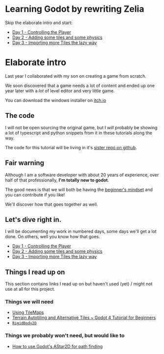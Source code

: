 # Learning Godot by rewriting Zelia

Skip the elaborate intro and start:

- [Day 1 - Controlling the Player](day-1.md)
- [Day 2 - Adding some tiles and some physics](day-2.md)
- [Day 3 - Importing more Tiles the lazy way](day-3.md)

# Elaborate intro

Last year I collaborated with my son on creating a game from scratch. 

We soon discovered that a game needs a lot of content and ended up one year later with a _lot_ of level editor and very little game.

You can download the windows installer on [itch.io](https://renevanderark.itch.io/zelia-mystery-mage-and-adventure-maker)

## The code
I will not be open sourcing the original game, but I _will_ probably be showing a lot of typescript and python snippets from it in these tutorials along the way.

The code for this tutorial will be living in it's [sister repo on github](https://github.com/Teaching-myself-Godot/godot-zelia).

## Fair warning
Although I am a software developer with about 20 years of experience, over half of that professionally, **I'm totally new to godot**. 

The good news is that we will both be having the [beginner's mindset](https://en.wikipedia.org/wiki/Shoshin) and you can contribute if you like! 

We'll discover how that goes together as well.

## Let's dive right in.

I will be documenting my work in numbered days, some days we'll get a lot done. On others, well you know how that goes.

- [Day 1 - Controlling the Player](day-1.md)
- [Day 2 - Adding some tiles and some physics](day-2.md)
- [Day 3 - Importing more Tiles the lazy way](day-3.md)

## Things I read up on

This section contains links I read up on but haven't used (yet) / might not use at all for this project.

### Things we will need
- [Using TileMaps](https://docs.godotengine.org/en/stable/tutorials/2d/using_tilemaps.html)
- [Terrain Autotiling and Alternative Tiles ~ Godot 4 Tutorial for Beginners](https://www.youtube.com/watch?v=vV8uKN1VnN4)
- [`RigidBody2D`](https://docs.godotengine.org/en/stable/classes/class_rigidbody2d.html)

### Things we probably won't need, but would like to
- [How to use Godot's AStar2D for path finding](https://escada-games.itch.io/randungeon/devlog/261991/how-to-use-godots-astar2d-for-path-finding)
